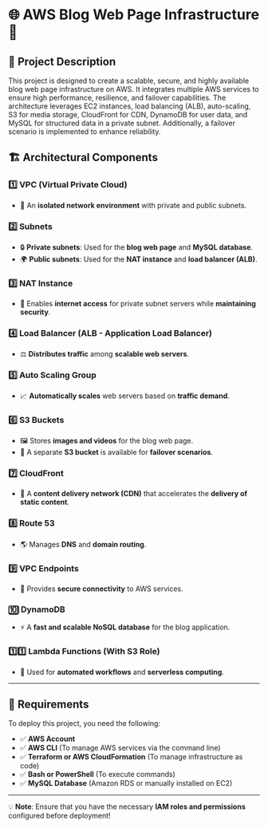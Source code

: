 # 🌐 AWS Blog Web Page Infrastructure 🚀

## 📖 Project Description

This project is designed to create a scalable, secure, and highly available blog web page infrastructure on AWS. It integrates multiple AWS services to ensure high performance, resilience, and failover capabilities. The architecture leverages EC2 instances, load balancing (ALB), auto-scaling, S3 for media storage, CloudFront for CDN, DynamoDB for user data, and MySQL for structured data in a private subnet. Additionally, a failover scenario is implemented to enhance reliability.

## 🏗 Architectural Components

### 1️⃣ VPC (Virtual Private Cloud)
   - 🏢 An **isolated network environment** with private and public subnets.

### 2️⃣ Subnets
   - 🔒 **Private subnets**: Used for the **blog web page** and **MySQL database**.
   - 🌍 **Public subnets**: Used for the **NAT instance** and **load balancer (ALB)**.

### 3️⃣ NAT Instance
   - 🔄 Enables **internet access** for private subnet servers while **maintaining security**.

### 4️⃣ Load Balancer (ALB - Application Load Balancer)
   - ⚖️ **Distributes traffic** among **scalable web servers**.

### 5️⃣ Auto Scaling Group
   - 📈 **Automatically scales** web servers based on **traffic demand**.

### 6️⃣ S3 Buckets
   - 🖼 Stores **images and videos** for the blog web page.
   - 📂 A separate **S3 bucket** is available for **failover scenarios**.

### 7️⃣ CloudFront
   - 🚀 A **content delivery network (CDN)** that accelerates the **delivery of static content**.

### 8️⃣ Route 53
   - 🌎 Manages **DNS** and **domain routing**.

### 9️⃣ VPC Endpoints
   - 🔐 Provides **secure connectivity** to AWS services.

### 🔟 DynamoDB
   - ⚡️ A **fast and scalable NoSQL database** for the blog application.

### 1️⃣1️⃣ Lambda Functions (With S3 Role)
   - 🤖 Used for **automated workflows** and **serverless computing**.

---

## 🔧 Requirements

To deploy this project, you need the following:

- ✅ **AWS Account**
- ✅ **AWS CLI** (To manage AWS services via the command line)
- ✅ **Terraform or AWS CloudFormation** (To manage infrastructure as code)
- ✅ **Bash or PowerShell** (To execute commands)
- ✅ **MySQL Database** (Amazon RDS or manually installed on EC2)

---

💡 **Note**: Ensure that you have the necessary **IAM roles and permissions** configured before deployment!

